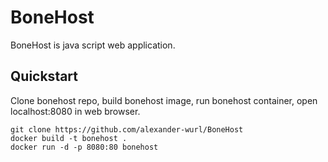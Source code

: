 # BoneHost

BoneHost is java script web application.

## Quickstart

Clone bonehost repo, build bonehost image, run bonehost container, open localhost:8080 in web browser.

```
git clone https://github.com/alexander-wurl/BoneHost
docker build -t bonehost .
docker run -d -p 8080:80 bonehost
```
